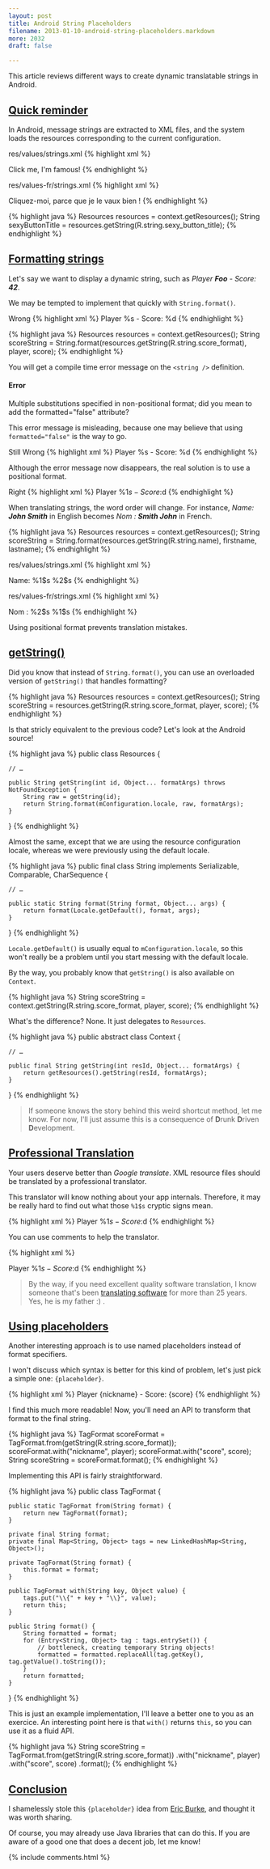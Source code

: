 ```yaml
---
layout: post
title: Android String Placeholders
filename: 2013-01-10-android-string-placeholders.markdown
more: 2032
draft: false

---
```


This article reviews different ways to create dynamic translatable strings in Android.

## <a id="Quick-reminder" href="#Quick-reminder">Quick reminder</a>

In Android, message strings are extracted to XML files, and the system loads the resources corresponding to the current configuration.

<span class="label label-info">res/values/strings.xml</span>
{% highlight xml %}
<?xml version="1.0" encoding="utf-8"?>
<resources>
    <string name="sexy_button_title">Click me, I'm famous!</string>
</resources>
{% endhighlight %}

<span class="label label-info">res/values-fr/strings.xml</span>
{% highlight xml %}
<?xml version="1.0" encoding="utf-8"?>
<resources>
    <string name="sexy_button_title">Cliquez-moi, parce que je le vaux bien !</string>
</resources>
{% endhighlight %}

{% highlight java %}
Resources resources = context.getResources();
String sexyButtonTitle = resources.getString(R.string.sexy_button_title);
{% endhighlight %}

## <a id="Formatting-strings" href="#Formatting-strings">Formatting strings</a>

Let's say we want to display a dynamic string, such as *Player **Foo** - Score: **42***.

We may be tempted to implement that quickly with `String.format()`.

<span class="label label-important">Wrong</span>
{% highlight xml %}
<string name="score_format">Player %s - Score: %d</string>
{% endhighlight %}

{% highlight java %}
Resources resources = context.getResources();
String scoreString = String.format(resources.getString(R.string.score_format), player, score);
{% endhighlight %}

You will get a compile time error message on the `<string />` definition.

<div class="alert alert-error">
<h4 class="alert-heading">Error</h4>
<p>Multiple substitutions specified in non-positional format; did you mean to add the formatted="false" attribute?</p>
</div>

This error message is misleading, because one may believe that using `formatted="false"` is the way to go.

<span class="label label-important">Still Wrong</span>
{% highlight xml %}
<string name="score_format" formatted="false">Player %s - Score: %d</string>
{% endhighlight %}

Although the error message now disappears, the real solution is to use a positional format.

<span class="label label-success">Right</span>
{% highlight xml %}
<string name="score_format">Player %1$s - Score: %2$d</string>
{% endhighlight %}

When translating strings, the word order will change.
For instance, *Name: **John Smith*** in English becomes *Nom : **Smith John*** in French.

{% highlight java %}
Resources resources = context.getResources();
String scoreString = String.format(resources.getString(R.string.name), firstname, lastname);
{% endhighlight %}

<span class="label label-info">res/values/strings.xml</span>
{% highlight xml %}
<?xml version="1.0" encoding="utf-8"?>
<resources>
    <string name="name">Name: %1$s %2$s</string>
</resources>
{% endhighlight %}

<span class="label label-info">res/values-fr/strings.xml</span>
{% highlight xml %}
<?xml version="1.0" encoding="utf-8"?>
<resources>
    <string name="name">Nom : %2$s %1$s</string>
</resources>
{% endhighlight %}

Using positional format prevents translation mistakes.

## <a id="getString" href="#getString">getString()</a>

Did you know that instead of `String.format()`, you can use an overloaded version of `getString()` that handles formatting?

{% highlight java %}
Resources resources = context.getResources();
String scoreString = resources.getString(R.string.score_format, player, score);
{% endhighlight %}

Is that stricly equivalent to the previous code? Let's look at the Android source!

{% highlight java %}
public class Resources {

    // …

    public String getString(int id, Object... formatArgs) throws NotFoundException {
        String raw = getString(id);
        return String.format(mConfiguration.locale, raw, formatArgs);
    }
}
{% endhighlight %}

Almost the same, except that we are using the resource configuration locale, whereas we were previously using the default locale.

{% highlight java %}
public final class String implements Serializable, Comparable<String>, CharSequence {

    // …

    public static String format(String format, Object... args) {
        return format(Locale.getDefault(), format, args);
    }
}
{% endhighlight %}

`Locale.getDefault()` is usually equal to `mConfiguration.locale`, so this won't really be a problem until you start messing with the default locale.

By the way, you probably know that `getString()` is also available on `Context`.

{% highlight java %}
String scoreString = context.getString(R.string.score_format, player, score);
{% endhighlight %}

What's the difference? None. It just delegates to `Resources`.

{% highlight java %}
public abstract class Context {

    // …

    public final String getString(int resId, Object... formatArgs) {
        return getResources().getString(resId, formatArgs);
    }
}
{% endhighlight %}

> If someone knows the story behind this weird shortcut method, let me know. For now, I'll just assume this is a consequence of **D**runk **D**riven **D**evelopment.

## <a id="Professional-Translation" href="#Professional-Translation">Professional Translation</a>

Your users deserve better than *Google translate*. XML resource files should be translated by a professional translator.

This translator will know nothing about your app internals. Therefore, it may be really hard to find out what those `%1$s` cryptic signs mean.

{% highlight xml %}
<string name="score_format">Player %1$s - Score: %2$d</string>
{% endhighlight %}

You can use comments to help the translator.

{% highlight xml %}
<!-- %1$s is the player nickname and %2$d is the player score -->
<string name="score_format">Player %1$s - Score: %2$d</string>
{% endhighlight %}

> By the way, if you need excellent quality software translation, I know someone that's been [translating software](http://rtsi.fr/) for more than 25 years. Yes, he is my father :) .

## <a id="Using-placeholders" href="#Using-placeholders">Using placeholders</a>

Another interesting approach is to use named placeholders instead of format specifiers.

I won't discuss which syntax is better for this kind of problem, let's just pick a simple one: `{placeholder}`.

{% highlight xml %}
<string name="score_format">Player {nickname} - Score: {score}</string>
{% endhighlight %}

I find this much more readable! Now, you'll need an API to transform that format to the final string. 

{% highlight java %}
TagFormat scoreFormat = TagFormat.from(getString(R.string.score_format));
scoreFormat.with("nickname", player);
scoreFormat.with("score", score);
String scoreString = scoreFormat.format();
{% endhighlight %}

Implementing this API is fairly straightforward.

{% highlight java %}
public class TagFormat {

	public static TagFormat from(String format) {
		return new TagFormat(format);
	}

	private final String format;
	private final Map<String, Object> tags = new LinkedHashMap<String, Object>();

	private TagFormat(String format) {
		this.format = format;
	}

	public TagFormat with(String key, Object value) {
		tags.put("\\{" + key + "\\}", value);
		return this;
	}

	public String format() {
		String formatted = format;
		for (Entry<String, Object> tag : tags.entrySet()) {
			// bottleneck, creating temporary String objects!
			formatted = formatted.replaceAll(tag.getKey(), tag.getValue().toString());
		}
		return formatted;
	}
}
{% endhighlight %}

This is just an example implementation, I'll leave a better one to you as an exercice. An interesting point here is that `with()` returns `this`, so you can use it as a fluid API.

{% highlight java %}
String scoreString = TagFormat.from(getString(R.string.score_format))
  .with("nickname", player)
  .with("score", score)
  .format();
{% endhighlight %}

## <a id="Conclusion" href="#Conclusion">Conclusion</a>

I shamelessly stole this `{placeholder}` idea from [Eric Burke](https://twitter.com/burke_eric), and thought it was worth sharing. 

Of course, you may already use Java libraries that can do this. If you are aware of a good one that does a decent job, let me know!

{% include comments.html %}

<!--

To comment, copy and paste the following block

## [Nickname](http://website)
Comment

-->
